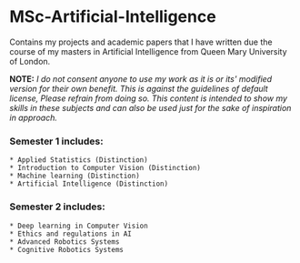 # MSc-Artificial-Intelligence
Contains my projects and academic papers that I have written due the course of my masters in Artificial Intelligence from Queen Mary University of London.

**NOTE:** *I do not consent anyone to use my work as it is or its' modified version for their own benefit. This is against the guidelines of default license, Please refrain from doing so. This content is intended to show my skills in these subjects and can also be used just for the sake of inspiration in approach.*

### Semester 1 includes:
    * Applied Statistics (Distinction)
    * Introduction to Computer Vision (Distinction)
    * Machine learning (Distinction)
    * Artificial Intelligence (Distinction)

### Semester 2 includes:
    * Deep learning in Computer Vision
    * Ethics and regulations in AI
    * Advanced Robotics Systems
    * Cognitive Robotics Systems

